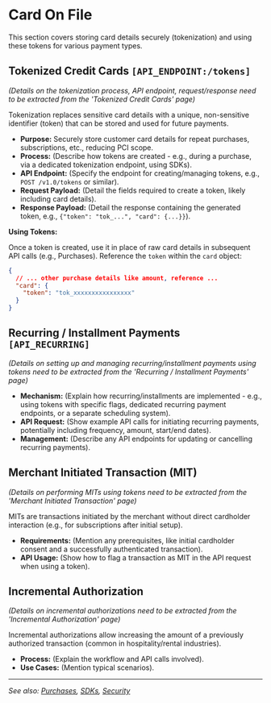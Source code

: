 # Card On File

This section covers storing card details securely (tokenization) and using these tokens for various payment types.

## Tokenized Credit Cards `[API_ENDPOINT:/tokens]`

*(Details on the tokenization process, API endpoint, request/response need to be extracted from the 'Tokenized Credit Cards' page)*

Tokenization replaces sensitive card details with a unique, non-sensitive identifier (token) that can be stored and used for future payments.

*   **Purpose:** Securely store customer card details for repeat purchases, subscriptions, etc., reducing PCI scope.
*   **Process:** (Describe how tokens are created - e.g., during a purchase, via a dedicated tokenization endpoint, using SDKs).
*   **API Endpoint:** (Specify the endpoint for creating/managing tokens, e.g., `POST /v1.0/tokens` or similar).
*   **Request Payload:** (Detail the fields required to create a token, likely including card details).
*   **Response Payload:** (Detail the response containing the generated token, e.g., `{"token": "tok_...", "card": {...}}`).

**Using Tokens:**

Once a token is created, use it in place of raw card details in subsequent API calls (e.g., Purchases). Reference the `token` within the `card` object:

```json
{
  // ... other purchase details like amount, reference ...
  "card": {
    "token": "tok_xxxxxxxxxxxxxxxx"
  }
}
```

## Recurring / Installment Payments `[API_RECURRING]`

*(Details on setting up and managing recurring/installment payments using tokens need to be extracted from the 'Recurring / Installment Payments' page)*

*   **Mechanism:** (Explain how recurring/installments are implemented - e.g., using tokens with specific flags, dedicated recurring payment endpoints, or a separate scheduling system).
*   **API Request:** (Show example API calls for initiating recurring payments, potentially including frequency, amount, start/end dates).
*   **Management:** (Describe any API endpoints for updating or cancelling recurring payments).

## Merchant Initiated Transaction (MIT)

*(Details on performing MITs using tokens need to be extracted from the 'Merchant Initiated Transaction' page)*

MITs are transactions initiated by the merchant without direct cardholder interaction (e.g., for subscriptions after initial setup).

*   **Requirements:** (Mention any prerequisites, like initial cardholder consent and a successfully authenticated transaction).
*   **API Usage:** (Show how to flag a transaction as MIT in the API request when using a token).

## Incremental Authorization

*(Details on incremental authorizations need to be extracted from the 'Incremental Authorization' page)*

Incremental authorizations allow increasing the amount of a previously authorized transaction (common in hospitality/rental industries).

*   **Process:** (Explain the workflow and API calls involved).
*   **Use Cases:** (Mention typical scenarios).

---
*See also: [Purchases](./purchases.md), [SDKs](./sdk.md), [Security](./security.md)* 